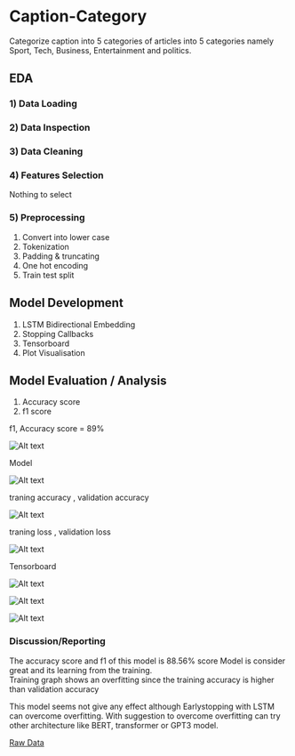 # Caption-Category

Categorize caption into 5 categories of articles into 5 categories namely Sport, Tech, Business, Entertainment and politics. 


## EDA 
### 1) Data Loading

### 2) Data Inspection

### 3) Data Cleaning

### 4) Features Selection
Nothing to select

### 5) Preprocessing
  
  1) Convert into lower case
  2) Tokenization
  3) Padding & truncating
  4) One hot encoding
  5) Train test split
  
  

## Model Development

1) LSTM Bidirectional Embedding
2) Stopping Callbacks 
3) Tensorboard
4) Plot Visualisation


## Model Evaluation / Analysis

1) Accuracy score
2) f1 score 

f1, Accuracy score = 89%

![Alt text](https://github.com/AMMARHAFIZ8/Caption-Category/blob/main/acc.PNG)

Model

![Alt text](https://github.com/AMMARHAFIZ8/Caption-Category/blob/main/plot%20and%20graph/model.png)

traning accuracy , validation accuracy

![Alt text](https://github.com/AMMARHAFIZ8/Caption-Category/blob/main/plot%20and%20graph/Figure%202022-06-23%20235112-%20traning%20validation%20acc.png)

traning loss , validation loss

![Alt text](https://github.com/AMMARHAFIZ8/Caption-Category/blob/main/plot%20and%20graph/Figure%202022-06-23%20235211%20train%20val%20loss.png)

Tensorboard

![Alt text](https://github.com/AMMARHAFIZ8/Caption-Category/blob/main/plot%20and%20graph/Tensorboard.PNG)

![Alt text](https://github.com/AMMARHAFIZ8/Caption-Category/blob/main/plot%20and%20graph/Tensorboard-time-series.PNG)
 
![Alt text](https://github.com/AMMARHAFIZ8/Caption-Category/blob/main/plot%20and%20graph/train.png)


 ### Discussion/Reporting

The accuracy score and f1 of this model is 88.56% score
Model is consider great and its learning from the training.  
Training graph shows an overfitting since the training accuracy is higher  than validation accuracy
     
This model seems not give any effect although Earlystopping with LSTM can overcome overfitting.
With suggestion to overcome overfitting can try other 
architecture like BERT, transformer or GPT3 model.




[Raw Data  ]([http://archive.ics.uci.edu/ml/datasets/Heart+Disease](https://raw.githubusercontent.com/susanli2016/PyCon-Canada-2019-NLP-Tutorial/master/bbc-text.csv))
